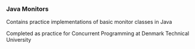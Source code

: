 ### Java Monitors
Contains practice implementations of basic monitor classes in Java

Completed as practice for Concurrent Programming at Denmark Technical University
